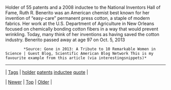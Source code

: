 <!--
title: Holder of 55 patents and a 2008 inductee to the National Inventors Hall of Fame, Ruth R. Benerito was an American chemist best known for her invention of &ldquo;easy-care&rdquo; permanent press cotton, a staple of modern fabrics. Her work at the U.S. Department of Agriculture in New Orleans focused on chemically bonding cotton fibers in a way that would prevent wrinkling. Today, many think of her inventions as having saved the cotton industry. Benerito passed away at age 97 on Oct. 5, 2013
date: 2020-06-28T15:27:00.222Z
tags: holder, patents, inductee, quote
-->




Holder of 55 patents and a 2008 inductee to the National Inventors Hall of Fame, Ruth R. Benerito was an American chemist best known for her invention of “easy-care” permanent press cotton, a staple of modern fabrics. Her work at the U.S. Department of Agriculture in New Orleans focused on chemically bonding cotton fibers in a way that would prevent wrinkling. Today, many think of her inventions as having saved the cotton industry. Benerito passed away at age 97 on Oct. 5, 2013

            *Source: Gone in 2013: A Tribute to 10 Remarkable Women in Science | Guest Blog, Scientific American Blog Network This is my favourite example from this article (via interestingsnippets)*

<!--BOTTOM-POST-NAVIGATION-->
---

| [Tags](tags.md) | [holder](tag-holder.md) [patents](tag-patents.md) [inductee](tag-inductee.md) [quote](tag-quote.md) |

| [Newer](72110843203.md) | [Top](index.md) | [Older](72112160223.md) |